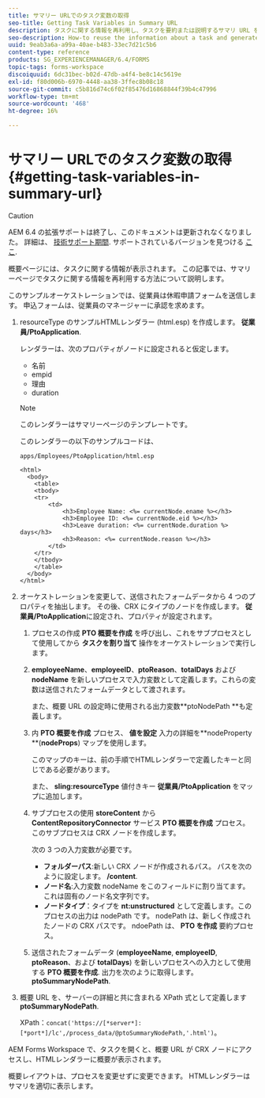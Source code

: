 ```yaml
---
title: サマリー URLでのタスク変数の取得
seo-title: Getting Task Variables in Summary URL
description: タスクに関する情報を再利用し、タスクを要約または説明するサマリ URL を生成する方法。
seo-description: How-to reuse the information about a task and generate a Summary URL to summarize or describe a task.
uuid: 9eab3a6a-a99a-40ae-b483-33ec7d21c5b6
content-type: reference
products: SG_EXPERIENCEMANAGER/6.4/FORMS
topic-tags: forms-workspace
discoiquuid: 6dc31bec-b02d-47db-a4f4-be8c14c5619e
exl-id: f80d006b-6970-4448-aa38-3ffec8b08c18
source-git-commit: c5b816d74c6f02f85476d16868844f39b4c47996
workflow-type: tm+mt
source-wordcount: '468'
ht-degree: 16%

---
```


# サマリー URLでのタスク変数の取得 {#getting-task-variables-in-summary-url}

>[!CAUTION]
>
>AEM 6.4 の拡張サポートは終了し、このドキュメントは更新されなくなりました。 詳細は、 [技術サポート期間](https://helpx.adobe.com/jp/support/programs/eol-matrix.html). サポートされているバージョンを見つける [ここ](https://experienceleague.adobe.com/docs/?lang=ja).

概要ページには、タスクに関する情報が表示されます。 この記事では、サマリーページでタスクに関する情報を再利用する方法について説明します。

このサンプルオーケストレーションでは、従業員は休暇申請フォームを送信します。 申込フォームは、従業員のマネージャーに承認を求めます。

1. resourceType のサンプルHTMLレンダラー (html.esp) を作成します。 **従業員/PtoApplication**.

   レンダラーは、次のプロパティがノードに設定されると仮定します。

   * 名前
   * empid
   * 理由
   * duration

   >[!NOTE]
   >
   >このレンダラーはサマリーページのテンプレートです。

   このレンダラーの以下のサンプルコードは、

   `apps/Employees/PtoApplication/html.esp`

   ```
   <html>
     <body>
       <table>
       <tbody>
       <tr>
           <td>
               <h3>Employee Name: <%= currentNode.ename %></h3>
               <h3>Employee ID: <%= currentNode.eid %></h3>
               <h3>Leave duration: <%= currentNode.duration %> days</h3>
               <h3>Reason: <%= currentNode.reason %></h3>
           </td>
       </tr>
       </tbody>
       </table>
     </body>
   </html>
   ```

1. オーケストレーションを変更して、送信されたフォームデータから 4 つのプロパティを抽出します。 その後、CRX にタイプのノードを作成します。 **従業員/PtoApplication**&#x200B;に設定され、プロパティが設定されます。

   1. プロセスの作成 **PTO 概要を作成** を呼び出し、これをサブプロセスとして使用してから **タスクを割り当て** 操作をオーケストレーションで実行します。
   1. **employeeName**、**employeeID**、**ptoReason**、**totalDays** および **nodeName** を新しいプロセスで入力変数として定義します。これらの変数は送信されたフォームデータとして渡されます。

      また、概要 URL の設定時に使用される出力変数**ptoNodePath **も定義します。

   1. 内 **PTO 概要を作成** プロセス、 **値を設定** 入力の詳細を**nodeProperty **(**nodeProps**) マップを使用します。

      このマップのキーは、前の手順でHTMLレンダラーで定義したキーと同じである必要があります。

      また、 **sling:resourceType** 値付きキー **従業員/PtoApplication** をマップに追加します。

   1. サブプロセスの使用 **storeContent** から **ContentRepositoryConnector** サービス **PTO 概要を作成** プロセス。 このサブプロセスは CRX ノードを作成します。

      次の 3 つの入力変数が必要です。

      * **フォルダーパス**:新しい CRX ノードが作成されるパス。 パスを次のように設定します。 **/content**.
      * **ノード名**:入力変数 nodeName をこのフィールドに割り当てます。 これは固有のノード名文字列です。
      * **ノードタイプ**：タイプを **nt:unstructured** として定義します。このプロセスの出力は nodePath です。 nodePath は、新しく作成されたノードの CRX パスです。 ndoePath は、 **PTO を作成** 要約プロセス。
   1. 送信されたフォームデータ (**employeeName**, **employeeID**, **ptoReason**、および **totalDays**) を新しいプロセスへの入力として使用する **PTO 概要を作成**. 出力を次のように取得します。 **ptoSummaryNodePath**.


1. 概要 URL を、サーバーの詳細と共に含まれる XPath 式として定義します **ptoSummaryNodePath**.

   XPath：`concat('https://[*server*]:[*port*]/lc',/process_data/@ptoSummaryNodePath,'.html')`。

AEM Forms Workspace で、タスクを開くと、概要 URL が CRX ノードにアクセスし、HTMLレンダラーに概要が表示されます。

概要レイアウトは、プロセスを変更せずに変更できます。 HTMLレンダラーはサマリを適切に表示します。
